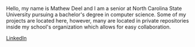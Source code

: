 Hello, my name is Mathew Deel and I am a senior at North Carolina State University pursuing a bachelor's degree in computer science. Some of my projects are located here, however, many are located in private repositories inside my school's organization which allows for easy collaboration.

[LinkedIn](https://www.linkedin.com/in/mathew-deel/)

<!---
mathewdeel/mathewdeel is a ✨ special ✨ repository because its `README.md` (this file) appears on your GitHub profile.
You can click the Preview link to take a look at your changes.
--->
